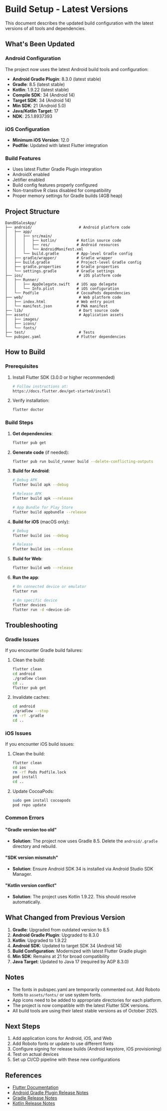 # Build Setup - Latest Versions

This document describes the updated build configuration with the latest versions of all tools and dependencies.

## What's Been Updated

### Android Configuration

The project now uses the latest Android build tools and configuration:

- **Android Gradle Plugin**: 8.3.0 (latest stable)
- **Gradle**: 8.5 (latest stable)
- **Kotlin**: 1.9.22 (latest stable)
- **Compile SDK**: 34 (Android 14)
- **Target SDK**: 34 (Android 14)
- **Min SDK**: 21 (Android 5.0)
- **Java/Kotlin Target**: 17
- **NDK**: 25.1.8937393

### iOS Configuration

- **Minimum iOS Version**: 12.0
- **Podfile**: Updated with latest Flutter integration

### Build Features

- Uses latest Flutter Gradle Plugin integration
- AndroidX enabled
- Jetifier enabled
- Build config features properly configured
- Non-transitive R class disabled for compatibility
- Proper memory settings for Gradle builds (4GB heap)

## Project Structure

```
DandDSalesApp/
├── android/                     # Android platform code
│   ├── app/
│   │   ├── src/main/
│   │   │   ├── kotlin/         # Kotlin source code
│   │   │   ├── res/            # Android resources
│   │   │   └── AndroidManifest.xml
│   │   └── build.gradle        # App-level Gradle config
│   ├── gradle/wrapper/         # Gradle wrapper
│   ├── build.gradle            # Project-level Gradle config
│   ├── gradle.properties       # Gradle properties
│   └── settings.gradle         # Gradle settings
├── ios/                         # iOS platform code
│   ├── Runner/
│   │   ├── AppDelegate.swift   # iOS app delegate
│   │   └── Info.plist          # iOS configuration
│   └── Podfile                 # CocoaPods dependencies
├── web/                         # Web platform code
│   ├── index.html              # Web entry point
│   └── manifest.json           # PWA manifest
├── lib/                         # Dart source code
├── assets/                      # Application assets
│   ├── images/
│   ├── icons/
│   └── fonts/
├── test/                        # Tests
└── pubspec.yaml                # Flutter dependencies

```

## How to Build

### Prerequisites

1. Install Flutter SDK (3.0.0 or higher recommended)
   ```bash
   # Follow instructions at:
   https://docs.flutter.dev/get-started/install
   ```

2. Verify installation:
   ```bash
   flutter doctor
   ```

### Build Steps

1. **Get dependencies**:
   ```bash
   flutter pub get
   ```

2. **Generate code** (if needed):
   ```bash
   flutter pub run build_runner build --delete-conflicting-outputs
   ```

3. **Build for Android**:
   ```bash
   # Debug APK
   flutter build apk --debug
   
   # Release APK
   flutter build apk --release
   
   # App Bundle for Play Store
   flutter build appbundle --release
   ```

4. **Build for iOS** (macOS only):
   ```bash
   # Debug
   flutter build ios --debug
   
   # Release
   flutter build ios --release
   ```

5. **Build for Web**:
   ```bash
   flutter build web --release
   ```

6. **Run the app**:
   ```bash
   # On connected device or emulator
   flutter run
   
   # On specific device
   flutter devices
   flutter run -d <device-id>
   ```

## Troubleshooting

### Gradle Issues

If you encounter Gradle build failures:

1. Clean the build:
   ```bash
   flutter clean
   cd android
   ./gradlew clean
   cd ..
   flutter pub get
   ```

2. Invalidate caches:
   ```bash
   cd android
   ./gradlew --stop
   rm -rf .gradle
   cd ..
   ```

### iOS Issues

If you encounter iOS build issues:

1. Clean the build:
   ```bash
   flutter clean
   cd ios
   rm -rf Pods Podfile.lock
   pod install
   cd ..
   ```

2. Update CocoaPods:
   ```bash
   sudo gem install cocoapods
   pod repo update
   ```

### Common Errors

#### "Gradle version too old"
- **Solution**: The project now uses Gradle 8.5. Delete the `android/.gradle` directory and rebuild.

#### "SDK version mismatch"
- **Solution**: Ensure Android SDK 34 is installed via Android Studio SDK Manager.

#### "Kotlin version conflict"
- **Solution**: The project uses Kotlin 1.9.22. This should resolve automatically.

## What Changed from Previous Version

1. **Gradle**: Upgraded from outdated version to 8.5
2. **Android Gradle Plugin**: Upgraded to 8.3.0
3. **Kotlin**: Upgraded to 1.9.22
4. **Android SDK**: Updated to target SDK 34 (Android 14)
5. **Build Configuration**: Modernized with latest Flutter Gradle plugin
6. **Min SDK**: Remains at 21 for broad compatibility
7. **Java Target**: Updated to Java 17 (required by AGP 8.3.0)

## Notes

- The fonts in pubspec.yaml are temporarily commented out. Add Roboto fonts to `assets/fonts/` or use system fonts.
- App icons need to be added to appropriate directories for each platform.
- The project is now compatible with the latest Flutter SDK versions.
- All build tools are using their latest stable versions as of October 2025.

## Next Steps

1. Add application icons for Android, iOS, and Web
2. Add Roboto fonts or update to use different fonts
3. Configure signing for release builds (Android keystore, iOS provisioning)
4. Test on actual devices
5. Set up CI/CD pipeline with these new configurations

## References

- [Flutter Documentation](https://docs.flutter.dev/)
- [Android Gradle Plugin Release Notes](https://developer.android.com/studio/releases/gradle-plugin)
- [Gradle Release Notes](https://gradle.org/releases/)
- [Kotlin Release Notes](https://kotlinlang.org/docs/releases.html)
